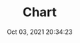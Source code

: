 ---
id: 21
title: Chart 
file-slug: chart
date: Oct 03, 2021 20:34:23
feature: false
category: icons
angle: dynamic
clay: https://3dicons.sgp1.cdn.digitaloceanspaces.com/v1/dynamic/clay/chart-dynamic-clay.png
gradient: https://3dicons.sgp1.cdn.digitaloceanspaces.com/v1/dynamic/gradient/chart-dynamic-gradient.png
color: https://3dicons.sgp1.cdn.digitaloceanspaces.com/v1/dynamic/color/chart-dynamic-color.png
premium: https://3dicons.sgp1.cdn.digitaloceanspaces.com/v1/dynamic/premium/chart-dynamic-premium.png
---